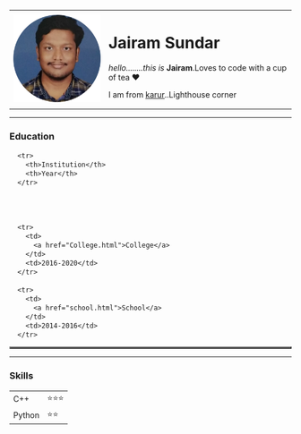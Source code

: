 
<html lang="en" dir="ltr">

<head>
  <meta charset="utf-8">
  
</head>

<body>
  <table cellspacing="20px">
    <tr>
      <td> <img src="circle-cropped.png" alt="jairam profile pic" width="200"></td>
      <td>
        <h1>Jairam Sundar</h1>
        <p><em>hello........this is </em><strong>Jairam</strong>.Loves to code with a cup of tea ❤️ </p>
        <p>I am from <a href="https://karur.nic.in/">karur</a>..Lighthouse corner</p>
      </td>
    </tr>

  </table>

  <hr>
  <h3>Education</h3>
  <p>
  <table border="2">
    
      <tr>
        <th>Institution</th>
        <th>Year</th>
      </tr>

    
    

      <tr>
        <td>
          <a href="College.html">College</a>
        </td>
        <td>2016-2020</td>
      </tr>

      <tr>
        <td>
          <a href="school.html">School</a>
        </td>
        <td>2014-2016</td>
      </tr>
    
  </table>
  <hr>
  <h3>Skills</h3>
  <table cellspacing="10px">
    <tr>
      <td>C++</td>
      <td>⭐⭐⭐</td>
    </tr>
    <tr>
      <td>Python</td>
      <td>⭐⭐</td>
    </tr>

  </table>
  </p>

</body>

</html>
